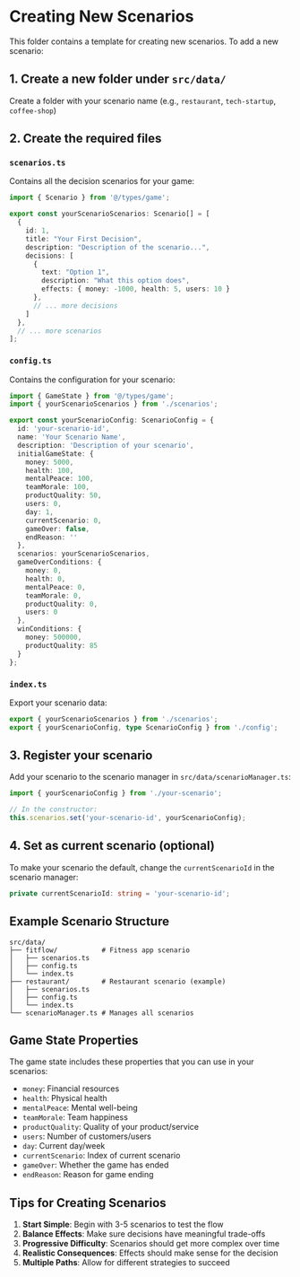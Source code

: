 # Creating New Scenarios

This folder contains a template for creating new scenarios. To add a new scenario:

## 1. Create a new folder under `src/data/`

Create a folder with your scenario name (e.g., `restaurant`, `tech-startup`, `coffee-shop`)

## 2. Create the required files

### `scenarios.ts`
Contains all the decision scenarios for your game:

```typescript
import { Scenario } from '@/types/game';

export const yourScenarioScenarios: Scenario[] = [
  {
    id: 1,
    title: "Your First Decision",
    description: "Description of the scenario...",
    decisions: [
      {
        text: "Option 1",
        description: "What this option does",
        effects: { money: -1000, health: 5, users: 10 }
      },
      // ... more decisions
    ]
  },
  // ... more scenarios
];
```

### `config.ts`
Contains the configuration for your scenario:

```typescript
import { GameState } from '@/types/game';
import { yourScenarioScenarios } from './scenarios';

export const yourScenarioConfig: ScenarioConfig = {
  id: 'your-scenario-id',
  name: 'Your Scenario Name',
  description: 'Description of your scenario',
  initialGameState: {
    money: 5000,
    health: 100,
    mentalPeace: 100,
    teamMorale: 100,
    productQuality: 50,
    users: 0,
    day: 1,
    currentScenario: 0,
    gameOver: false,
    endReason: ''
  },
  scenarios: yourScenarioScenarios,
  gameOverConditions: {
    money: 0,
    health: 0,
    mentalPeace: 0,
    teamMorale: 0,
    productQuality: 0,
    users: 0
  },
  winConditions: {
    money: 500000,
    productQuality: 85
  }
};
```

### `index.ts`
Export your scenario data:

```typescript
export { yourScenarioScenarios } from './scenarios';
export { yourScenarioConfig, type ScenarioConfig } from './config';
```

## 3. Register your scenario

Add your scenario to the scenario manager in `src/data/scenarioManager.ts`:

```typescript
import { yourScenarioConfig } from './your-scenario';

// In the constructor:
this.scenarios.set('your-scenario-id', yourScenarioConfig);
```

## 4. Set as current scenario (optional)

To make your scenario the default, change the `currentScenarioId` in the scenario manager:

```typescript
private currentScenarioId: string = 'your-scenario-id';
```

## Example Scenario Structure

```
src/data/
├── fitflow/           # Fitness app scenario
│   ├── scenarios.ts
│   ├── config.ts
│   └── index.ts
├── restaurant/        # Restaurant scenario (example)
│   ├── scenarios.ts
│   ├── config.ts
│   └── index.ts
└── scenarioManager.ts # Manages all scenarios
```

## Game State Properties

The game state includes these properties that you can use in your scenarios:

- `money`: Financial resources
- `health`: Physical health
- `mentalPeace`: Mental well-being
- `teamMorale`: Team happiness
- `productQuality`: Quality of your product/service
- `users`: Number of customers/users
- `day`: Current day/week
- `currentScenario`: Index of current scenario
- `gameOver`: Whether the game has ended
- `endReason`: Reason for game ending

## Tips for Creating Scenarios

1. **Start Simple**: Begin with 3-5 scenarios to test the flow
2. **Balance Effects**: Make sure decisions have meaningful trade-offs
3. **Progressive Difficulty**: Scenarios should get more complex over time
4. **Realistic Consequences**: Effects should make sense for the decision
5. **Multiple Paths**: Allow for different strategies to succeed 